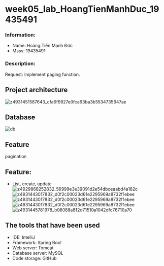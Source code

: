 # week05_lab_HoangTienManhDuc_19435491
### Information:
- Name: Hoàng Tiến Mạnh Đức
- Mssv: 19435491
### Description:
Request: Implement paging function.

## Project architecture
![z4931451587643_cfa6f9927e0fca63ba3b5534735647ae](https://github.com/hoangtienmanhduc/fe_doantotnghiep/assets/99623646/22453d81-4820-46d5-9fea-a082847e52db)
## Database
![db](https://github.com/hoangtienmanhduc/fe_doantotnghiep/assets/99623646/8f2935ea-ae9d-443c-bf46-2af0fe346bc0)
## Feature
pagination
## Feature: 
- List, create, update
![z4929868252832_59999e3e39091d2e54dbceaabd4a182c](https://github.com/hoangtienmanhduc/fe_doantotnghiep/assets/99623646/25e2e425-4879-4e4f-a91e-7222d7a437c2)
![z4931443017832_d0f2c00023d61e2295969a8732f1ebee](https://github.com/hoangtienmanhduc/fe_doantotnghiep/assets/99623646/f8b9f360-403e-43bc-a2a7-c85ff98f6b25)
![z4931443017832_d0f2c00023d61e2295969a8732f1ebee](https://github.com/hoangtienmanhduc/fe_doantotnghiep/assets/99623646/f8b9f360-403e-43bc-a2a7-c85ff98f6b25)
![z4931443017832_d0f2c00023d61e2295969a8732f1ebee](https://github.com/hoangtienmanhduc/fe_doantotnghiep/assets/99623646/f8b9f360-403e-43bc-a2a7-c85ff98f6b25)
![z4931445781978_b08088a812d71510a1042dfc76710a70](https://github.com/hoangtienmanhduc/fe_doantotnghiep/assets/99623646/5230e00a-5414-4b56-859f-e036736a33a0)
## The tools that have been used
- IDE: IntelliJ
- Framework: Spring Boot
- Web server: Tomcat
- Database server: MySQL
- Code storage: GitHub

